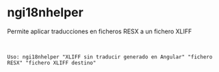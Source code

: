 # ngi18nhelper
Permite aplicar traducciones en ficheros RESX a un fichero XLIFF

<br>

<code>
Uso: ngi18nhelper "XLIFF sin traducir generado en Angular" "fichero RESX" "fichero XLIFF destino"
</code>
